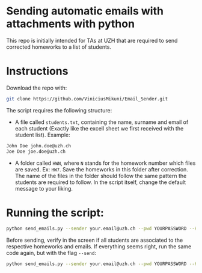 # Sending automatic emails with attachments with python

This repo is initially intended for TAs at UZH that are required to send corrected homeworks to a list of students.

# Instructions

Download the repo with:

```bash
git clone https://github.com/ViniciusMikuni/Email_Sender.git
```
The script requires the following structure:

* A file called ```students.txt```, containing the name, surname and email of each student (Exactly like the excell sheet we first received with the student list). Example:

```bash
John Doe john.doe@uzh.ch
Joe Doe joe.doe@uzh.ch
```

* A folder called ```HWN```, where ```N``` stands for the homework number which files are saved. Ex: ```HW7```. Save the homeworks in this folder after correction. The name of the files in the folder should follow the same pattern the students are required to follow. In the script itself, change the default message to your liking.

# Running the script:

```bash
python send_emails.py --sender your.email@uzh.ch --pwd YOURPASSWORD --HW N
```

Before sending, verify in the screen if all students are associated to the respective homeworks and emails. If everything seems right, run the same code again, but with the flag ```--send```:

```bash
python send_emails.py --sender your.email@uzh.ch --pwd YOURPASSWORD --HW N --send
```

